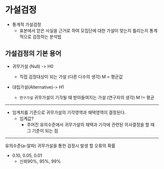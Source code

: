 # 가설검정

- 통계적 가설검정
  - 표본에서 얻은 사실을 근거로 하여 모집단에 대한 가설이 맞는지 틀리는지 통계적으로 검정하는 분석법


## 가설검정의 기본 용어

- 귀무가설 (Null) -> H0
    - 직접 검정대상이 되는 가설 (다른 다수의 생각) M = 평균값
  
- 대립가설(Alternative)-> H1 
    - `연구가설` 귀무가설이 기각될 때 받아들여지는 가설 (연구자의 생각) M != 평균
---

- 임계치를 기준으로 귀무가설의 기각영역과 채택영역이 결정된다.
    - 임계값?
      - 주어진 유의수준에서 귀무가설의 채택과 기각에 관련된 의사결정을 할 때 그 기준이 되는 점


--- 
유의수준(a-알파) 귀무가설을 통한 검정시 발생 할 오류의 확률
- 0.10, 0.05, 0.01
  - 신뢰90%, 95%, 99%

